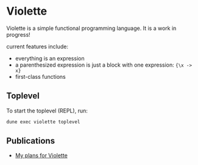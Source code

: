 # Violette

Violette is a simple functional programming language. It is a work in progress!

current features include:

- everything is an expression
- a parenthesized expression is just a block with one expression: `{\x -> x}`
- first-class functions

## Toplevel

To start the toplevel (REPL), run:

```sh
dune exec violette toplevel
```

## Publications

- [My plans for Violette](https://qexat.bearblog.dev/plans-for-violette/)
